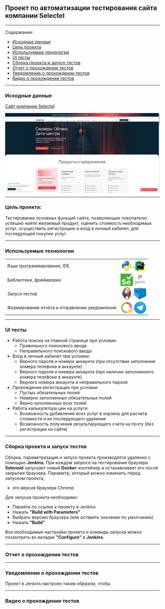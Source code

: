 ## Проект по автоматизации тестирования сайта компании Selectel
___
Содержание:
- [Исходные данные](#item-1)
- [Цель проекта](#item-2)
- [Используемые технологии](#item-3)
- [UI тесты](#item-4)
- [Сборка проекта и запуск тестов](#item-5)
- [Отчет о прохождении тестов](#item-6)
- [Уведомление о прохождении тестов](#item-7)
- [Видео о прохождении тестов](#item-8)
___
<a id="item-1"></a>
### Исходные данные

[Cайт компании Selectel](https://selectel.ru)

<img align="center" src="/resources/Main_page.png" width="1100" alt="Main_page"/>

___
<a id="item-2"></a>
### Цель проекта:

Тестирование основных функций сайта, позволяющих покупателю успешно найти желаемый продукт, оценить стоимость 
необходимых услуг, осуществить регистрацию и вход в личный кабинет, для последующей покупки услуг.

___
<a id="item-3"></a>
### Используемые технологии

<table width="100%" border='0'>
  <tbody>
    <tr>
      <td>Язык программирования, IDE</td>
      <td align="center">
        <a target="_blank" href="https://www.python.org/">
          <img align="center" src="/resources/Python.svg" width="40" height="40" alt="Python"/>
        </a>
        <a target="_blank" href=https://www.jetbrains.com/pycharm/>
          <img align="center" src="/resources/PyCharm.svg" width="40" height="40" alt="PyCharm"/>
        </a>
      </td>
    </tr>
    <tr>
      <td>Библиотеки, фреймворки</td>
      <td align="center">
        <a target="_blank" href=https://www.selenium.dev/>
          <img align="center" src="/resources/Selenium.png" width="40" height="40" alt="Selenium"/>
        </a>
        <a target="_blank" href=https://docs.pytest.org/en/stable/index.html#>
          <img align="center" src="/resources/Pytest.svg" width="40" height="40" alt="Pytest"/>
        </a>
      </td>
    </tr>
    <tr>
      <td>
        Запуск тестов
      </td>
      <td>
        <a target="_blank" href=https://www.jenkins.io/>
          <img align="center" src="/resources/Jenkins.svg" width="40" height="40" alt="Jenkins"/>
        </a>
        <a target="_blank" href=https://github.com/aerokube/selenoid>
          <img align="center" src="/resources/Selenoid.png" width="40" height="40" alt="Selenoid"/>
        </a>
      </td>
    </tr>
    <tr>
      <td>
        Формирование отчета и отправление уведомлений
      </td>
      <td>
        <a target="_blank" href=https://allurereport.org/>
          <img align="center" src="/resources/AllureReport.png" width="40" height="40" alt="Allure Report"/>
        </a>
        <a target="_blank" href=https://telegram.org/>
          <img align="center" src="/resources/Telegram.png" width="40" height="40" alt="Telegram"/>
        </a>
      </td>
    </tr>
  </tbody>
</table>

___
<a id="item-4"></a>
### UI тесты

- Работа поиска на главной странице при условии:
    - Правильного поискового ввода
    - Неправильного поискового ввода
- Вход в личный кабинет при условии:
    - Верного пароля и номера аккаунта (при отсутствии заполнения номера телефона в аккаунте)
    - Верного пароля и номера аккаунта (при наличии заполненного номера телефона в аккаунте)
    - Верного номера аккаунта и неправильного пароля
- Прохождение регистрации при условии:
    - Пустых обязательных полей
    - Неверно заполненных обязательных полей
    - Верно заполненных всех полей
- Работа калькулятора цен на услуги:
    - Возможность добавления всех услуг в корзину для расчета стоимости и их последующего удаления
    - Возможность получения результирующего счета на почту (без регистрации на сайте)


___
<a id="item-5"></a>
### Сборка проекта и запуск тестов

Сборка, параметризация и запуск проекта производятся удаленно с помощью **Jenkins**.
При каждом запросе на тестирование браузера **Selenoid** запускает новый **Docker**-контейнер и 
останавливает его после закрытия браузера. Параметр, который можно изменить перед запуском проекта, 
- это версия браузера Chrome.

Для запуска проекта необходимо:
- Перейти по ссылке к проекту в Jenkins
- Нажать **"Build with Parameters"**
- Выбрать версию браузера (или оставить значение по умолчанию)
- Нажать **"Build"**

Все необходимые настройки проекта и команды запуска можно посмотреть во вкладке **"Configure"** в **Jenkins**.

___
<a id="item-6"></a>
### Отчет о прохождении тестов


___
<a id="item-7"></a>
### Уведомление о прохождении тестов

Проект в Jenkins настроен таким образом, чтобы 

___
<a id="item-8"></a>
### Видео о прохождении тестов

